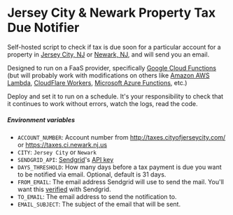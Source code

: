 # Jersey City & Newark Property Tax Due Notifier

Self-hosted script to check if tax is due soon for a particular account for a property in [Jersey City, NJ](https://www.google.com/maps/place/Jersey+City,+NJ) or [Newark, NJ](https://www.google.com/maps/place/Newark,+NJ), and will send you an email.

Designed to run on a FaaS provider, specifically [Google Cloud Functions](https://cloud.google.com/functions/) (but will probably work with modifications on others like [Amazon AWS Lambda](https://aws.amazon.com/lambda/), [CloudFlare Workers](https://workers.cloudflare.com/), [Microsoft Azure Functions](https://azure.microsoft.com/en-us/services/functions/), etc.)

Deploy and set it to run on a schedule. It's your responsibility to check that it continues to work without errors, watch the logs, read the code.

##### Environment variables
* `ACCOUNT_NUMBER`: Account number from http://taxes.cityofjerseycity.com/ or https://taxes.ci.newark.nj.us
* `CITY`: `Jersey City` or `Newark`
* `SENDGRID_API`: [Sendgrid](https://app.sendgrid.com)'s [API key](https://app.sendgrid.com/settings/api_keys)
* `DAYS_THRESHOLD`: How many days before a tax payment is due you want to be notified via email. Optional, default is 31 days.
* `FROM_EMAIL`: The email address Sendgrid will use to send the mail. You'll want this [verified](https://sendgrid.com/docs/for-developers/sending-email/sender-identity/) with Sendgrid.
* `TO_EMAIL`: The email address to send the notification to.
* `EMAIL_SUBJECT`: The subject of the email that will be sent.
